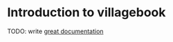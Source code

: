 # Introduction to villagebook

TODO: write [great documentation](http://jacobian.org/writing/what-to-write/)
